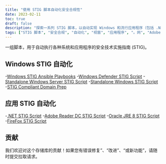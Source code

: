 ```yaml
---
title: "使用 STIG 脚本自动化安全合规性"
date: 2023-02-11
toc: true
draft: false
description: "探索一系列 STIG 脚本，以自动实现 Windows 和流行应用程序（包括 .NET、Adobe Reader DC 和 Oracle JRE 8）的安全合规性。"
tags: ["STIG 脚本", "安全合规", "自动化", "视窗", "应用程序", "。网", "Adobe Reader DC", "甲骨文 JRE 8", "火狐", "Ansible 剧本", "域准备", "Windows Defender的", "网络安全", "脚本", "STIG 合规性", "配置管理", "信息安全", "补丁管理", "系统管理"]
---
```



一组脚本，用于自动执行各种系统和应用程序的安全技术实施指南 (STIG)。

## Windows STIG 自动化

-[Windows STIG Ansible Playbooks](https://github.com/simeononsecurity/Windows_STIG_Ansible)
-[Windows Defender STIG Script](https://github.com/simeononsecurity/Windows-Defender-STIG-Script)
-[Standalone Windows Server STIG Script](https://github.com/simeononsecurity/Standalone-Windows-Server-STIG-Script)
-[Standalone Windows STIG Script](https://github.com/simeononsecurity/Standalone-Windows-STIG-Script)
-[STIG Compliant Domain Prep](https://github.com/simeononsecurity/STIG-Compliant-Domain-Prep)

## 应用 STIG 自动化

-[.NET STIG Script](https://github.com/simeononsecurity/.NET-STIG-Script)
-[Adobe Reader DC STIG Script](https://github.com/simeononsecurity/Adobe-Reader-DC-STIG-Script)
-[Oracle JRE 8 STIG Script](https://github.com/simeononsecurity/Oracle-JRE-8-STIG-Script)
-[FireFox STIG Script](https://github.com/simeononsecurity/FireFox-STIG-Script)


## 贡献

我们欢迎对这个存储库的贡献！如果您有错误修复”、“改进”、“或新功能”，请随时提交拉取请求。

